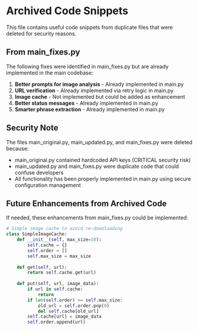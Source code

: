 # Archived Code Snippets

This file contains useful code snippets from duplicate files that were deleted for security reasons.

## From main_fixes.py

The following fixes were identified in main_fixes.py but are already implemented in the main codebase:

1. **Better prompts for image analysis** - Already implemented in main.py
2. **URL verification** - Already implemented via retry logic in main.py  
3. **Image cache** - Not implemented but could be added as enhancement
4. **Better status messages** - Already implemented in main.py
5. **Smarter phrase extraction** - Already implemented in main.py

## Security Note

The files main_original.py, main_updated.py, and main_fixes.py were deleted because:
- main_original.py contained hardcoded API keys (CRITICAL security risk)
- main_updated.py and main_fixes.py were duplicate code that could confuse developers
- All functionality has been properly implemented in main.py using secure configuration management

## Future Enhancements from Archived Code

If needed, these enhancements from main_fixes.py could be implemented:

```python
# Simple image cache to avoid re-downloading
class SimpleImageCache:
    def __init__(self, max_size=10):
        self.cache = {}
        self.order = []
        self.max_size = max_size
    
    def get(self, url):
        return self.cache.get(url)
    
    def put(self, url, image_data):
        if url in self.cache:
            return
        if len(self.order) >= self.max_size:
            old_url = self.order.pop(0)
            del self.cache[old_url]
        self.cache[url] = image_data
        self.order.append(url)
```